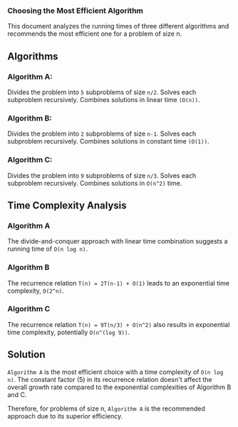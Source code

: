 ### Choosing the Most Efficient Algorithm
This document analyzes the running times of three different algorithms and recommends the most efficient one for a problem of size n.

## Algorithms

### Algorithm A:
Divides the problem into `5` subproblems of size `n/2`.
Solves each subproblem recursively.
Combines solutions in linear time `(O(n))`.

### Algorithm B:
Divides the problem into `2` subproblems of size `n-1`.
Solves each subproblem recursively.
Combines solutions in constant time `(O(1))`.

### Algorithm C:
Divides the problem into `9` subproblems of size `n/3`.
Solves each subproblem recursively.
Combines solutions in `O(n^2)` time.

## Time Complexity Analysis

### Algorithm A 
The divide-and-conquer approach with linear time combination suggests a running time of `O(n log n)`.

### Algorithm B
The recurrence relation `T(n) = 2T(n-1) + O(1)` leads to an exponential time complexity, `O(2^n)`.

### Algorithm C

The recurrence relation `T(n) = 9T(n/3) + O(n^2)` also results in exponential time complexity, potentially `O(n^(log 9))`.

## Solution

`Algorithm A` is the most efficient choice with a time complexity of `O(n log n)`. The constant factor (5) in its recurrence relation doesn't affect the overall growth rate compared to the exponential complexities of Algorithm B and C.

Therefore, for problems of size n, `Algorithm A` is the recommended approach due to its superior efficiency.

